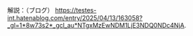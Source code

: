 解説：（ブログ）
https://testes-int.hatenablog.com/entry/2025/04/13/163058?_gl=1*8w73s2*_gcl_au*NTgxMzEwNDM1LjE3NDQ0NDc4NjA.
